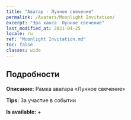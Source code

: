 ```yaml
---
title: "Аватар - Лунное свечение"
permalink: /Avatars/Moonlight Invitation/
excerpt: "Эра хаоса  Лунное свечение"
last_modified_at: 2021-04-25
locale: ru
ref: "Moonlight Invitation.md"
toc: false
classes: wide
---
```

## Подробности

 **Описание:** Рамка аватара «Лунное свечение» 

 **Tips:** За участие в событии 

 **Is available:**  + 

